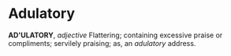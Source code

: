 # Adulatory

**AD'ULATORY**, _adjective_ Flattering; containing excessive praise or compliments; servilely praising; as, an _adulatory_ address.
